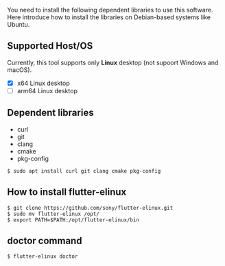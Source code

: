You need to install the following dependent libraries to use this software. Here introduce how to install the libraries on Debian-based systems like Ubuntu.

## Supported Host/OS
Currently, this tool supports only **Linux** desktop (not supoort Windows and macOS).

- [x] x64 Linux desktop
- [ ] arm64 Linux desktop

## Dependent libraries
- curl
- git
- clang
- cmake
- pkg-config

```Shell
$ sudo apt install curl git clang cmake pkg-config
```

## How to install flutter-elinux
```Shell
$ git clone https://github.com/sony/flutter-elinux.git
$ sudo mv flutter-elinux /opt/
$ export PATH=$PATH:/opt/flutter-elinux/bin
```

## doctor command

```Shell
$ flutter-elinux doctor
```